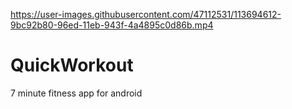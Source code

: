 
https://user-images.githubusercontent.com/47112531/113694612-9bc92b80-96ed-11eb-943f-4a4895c0d86b.mp4


# QuickWorkout
7 minute fitness app for android
